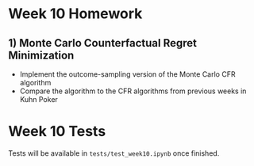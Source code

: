 # Week 10 Homework

## 1) Monte Carlo Counterfactual Regret Minimization
- Implement the outcome-sampling version of the Monte Carlo CFR algorithm
- Compare the algorithm to the CFR algorithms from previous weeks in Kuhn Poker

# Week 10 Tests

Tests will be available in `tests/test_week10.ipynb` once finished.
